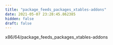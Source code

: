 ```yaml
---
title: "package_feeds_packages_xtables-addons"
date: 2021-05-07 23:28:45.862385
hidden: false
draft: false
---
```


x86/64/package_feeds_packages_xtables-addons

